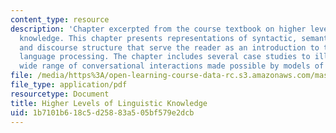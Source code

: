 ```yaml
---
content_type: resource
description: 'Chapter excerpted from the course textbook on higher levels of linguistic
  knowledge. This chapter presents representations of syntactic, semantic, pragmatic,
  and discourse structure that serve the reader as an introduction to topics in natural
  language processing. The chapter includes several case studies to illustrate the
  wide range of conversational interactions made possible by models of discourse. '
file: /media/https%3A/open-learning-course-data-rc.s3.amazonaws.com/mas-632-conversational-computer-systems-fall-2008/1b7101b618c5d25883a505bf579e2dcb_schmandt_txt_ch9.pdf
file_type: application/pdf
resourcetype: Document
title: Higher Levels of Linguistic Knowledge
uid: 1b7101b6-18c5-d258-83a5-05bf579e2dcb
---
```

